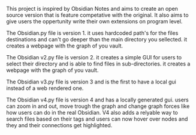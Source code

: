 This project is inspired by Obsidian Notes and aims to create an open source version that is feature competative with the original.
It also aims to give users the oppertunity write their own extensions on program level.

The Obsidian.py file is version 1. it uses hardcoded path's for the files destinations and can't go deeper than the main directory you sellected.
it creates a webpage with the graph of you vault.

The Obsidian v2.py file is version 2. it creates a simple GUI for users to select their directory and is able to find files in sub-directories.
it creates a webpage with the graph of you vault.

The Obsidian v3.py file is version 3 and is the first to have a local gui instead of a web rendered one.

The Obsidian v4.py file is version 4 and has a locally generated gui. 
users can zoom in and out, move trough the graph and change graph forces like how users can do in the real Obsidian.
V4 also adds a relyable way to search files based on their tags and users can now hover over nodes and they and their connections get highlighted.